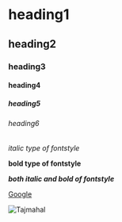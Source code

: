 # heading1
## heading2
### heading3
#### heading4
##### heading5
###### heading6
*italic type of fontstyle*

**bold type of fontstyle**

***both italic and bold of fontstyle***

[Google](https://www.google.com/)

![Tajmahal](https://images.theconversation.com/files/228846/original/file-20180723-189310-1ymcybu.jpg?ixlib=rb-1.1.0&q=45&auto=format&w=754&fit=clip)
